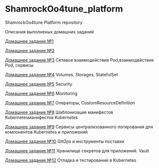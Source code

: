 # ShamrockOo4tune_platform
ShamrockOo4tune Platform repository

Описания выполненых домашних заданий

[Домашнее задание №1](/documentation/homework-1.MD)

[Домашнее задание №2](/documentation/homework-2.MD)

[Домашнее задание №3](/documentation/homework-3.MD) Сетевое взаимодействие Pod,взаимодействие Pod, сервисы

[Домашнее задание №4](/documentation/homework-4.MD) Volumes, Storages, StatefulSet  

[Домашнее задание №5](/documentation/homework-5.MD) Security  

[Домашнее задание №6](/documentation/homework-6.MD) Monitoring  

[Домашнее задание №7](/documentation/homework-7.MD) Операторы, CustomResourceDefinition  

[Домашнее задание №8](/documentation/homework-8.MD) Шаблонизация манифестов Kubernetesманифестов Kubernetes

[Домашнее задание №9](/documentation/homework-9.MD) Сервисы централизованного логирования для компонентов Kubernetes и приложений   

[Домашнее задание №10](/documentation/homework-10.MD) GitOps и инструменты поставки    

[Домашнее задание №11](/documentation/homework-11.MD) Хранилище секретов для приложений. Vault  

[Домашнее задание №12](/documentation/homework-12.MD) Отладка и тестирование в Kubernetes  
